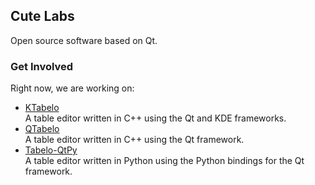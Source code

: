 
## Cute Labs

Open source software based on Qt.


### Get Involved

Right now, we are working on:

- [KTabelo](https://github.com/cutelabs/ktabelo)  
  A table editor written in C++ using the Qt and KDE frameworks.
- [QTabelo](https://github.com/cutelabs/qtabelo)  
  A table editor written in C++ using the Qt framework.
- [Tabelo-QtPy](https://github.com/cutelabs/tabelo-qtpy)  
  A table editor written in Python using the Python bindings for the Qt framework.
